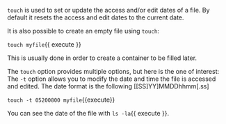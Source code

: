 `touch` is used to set or update the access and/or edit dates of a file. By default it resets the access and edit dates to the current date.

It is also possible to create an empty file using `touch`:

`touch myfile`{{ execute }}

This is usually done in order to create a container to be filled later.

The `touch` option provides multiple options, but here is the one of interest: The `-t` option allows you to modify the date and time the file is accessed and edited. The date format is the following [[SS]YY]MMDDhhmm[.ss]

`touch -t 05200800 myfile`{{execute}}

You can see the date of the file with `ls -la`{{ execute }}.
